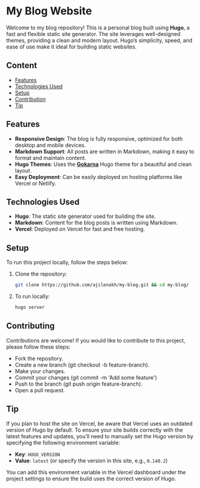 # My Blog Website

Welcome to my blog repository! This is a personal blog built using **Hugo**, a fast and flexible static site generator. The site leverages well-designed themes, providing a clean and modern layout. Hugo’s simplicity, speed, and ease of use make it ideal for building static websites.

## Content
- [Features](#Features)
- [Technologies Used](##Technologies_Used)
- [Setup](##Setup)
- [Contribution](##Contributing)
- [Tip](##Tip)

## Features

- **Responsive Design**: The blog is fully responsive, optimized for both desktop and mobile devices.
- **Markdown Support**: All posts are written in Markdown, making it easy to format and maintain content.
- **Hugo Themes**: Uses the [**Gokarna**](https://github.com/gokarna-theme/gokarna-hugo) Hugo theme for a beautiful and clean layout.
- **Easy Deployment**: Can be easily deployed on hosting platforms like Vercel or Netlify.

## Technologies Used

- **Hugo**: The static site generator used for building the site.
- **Markdown**: Content for the blog posts is written using Markdown.
- **Vercel**: Deployed on Vercel for fast and free hosting.

## Setup

To run this project locally, follow the steps below:

1. Clone the repository:

   ```bash
   git clone https://github.com/ajilenakh/my-blog.git && cd my-blog/
   ```
2. To run locally:
   ```bash
   hugo server
   ```
## Contributing

Contributions are welcome! If you would like to contribute to this project, please follow these steps:
- Fork the repository.
- Create a new branch (git checkout -b feature-branch).
- Make your changes.
- Commit your changes (git commit -m 'Add some feature')
- Push to the branch (git push origin feature-branch).
- Open a pull request.


## Tip

If you plan to host the site on Vercel, be aware that Vercel uses an outdated version of Hugo by default. To ensure your site builds correctly with the latest features and updates, you’ll need to manually set the Hugo version by specifying the following environment variable:

- **Key**: `HUGO_VERSION`
- **Value**: `latest` (or specify the version in this site, e.g., `0.140.2`)

You can add this environment variable in the Vercel dashboard under the project settings to ensure the build uses the correct version of Hugo.

